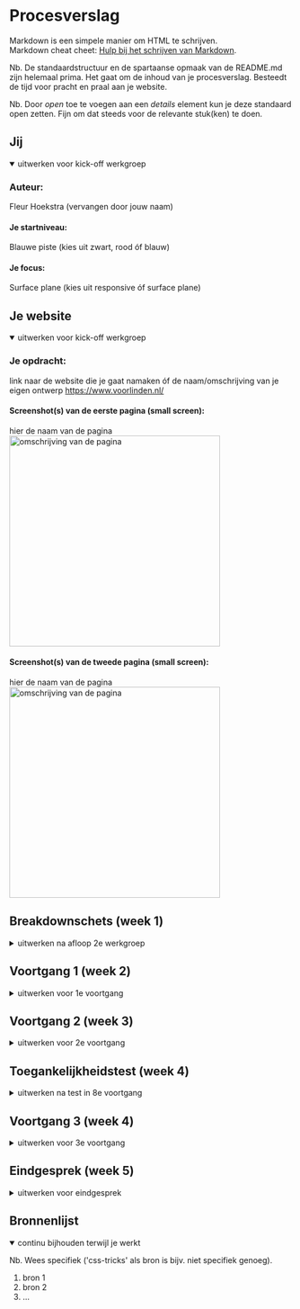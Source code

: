 # Procesverslag
Markdown is een simpele manier om HTML te schrijven.  
Markdown cheat cheet: [Hulp bij het schrijven van Markdown](https://github.com/adam-p/markdown-here/wiki/Markdown-Cheatsheet).

Nb. De standaardstructuur en de spartaanse opmaak van de README.md zijn helemaal prima. Het gaat om de inhoud van je procesverslag. Besteedt de tijd voor pracht en praal aan je website.

Nb. Door *open* toe te voegen aan een *details* element kun je deze standaard open zetten. Fijn om dat steeds voor de relevante stuk(ken) te doen.





## Jij

<details open>
<summary>uitwerken voor kick-off werkgroep</summary>

### Auteur:
Fleur Hoekstra (vervangen door jouw naam)

#### Je startniveau:
Blauwe piste (kies uit zwart, rood óf blauw)

#### Je focus:
Surface plane (kies uit responsive óf surface plane)
 
</details>





## Je website

<details open>
<summary>uitwerken voor kick-off werkgroep</summary>

### Je opdracht:
link naar de website die je gaat namaken óf de naam/omschrijving van je eigen ontwerp
https://www.voorlinden.nl/
#### Screenshot(s) van de eerste pagina (small screen): 
hier de naam van de pagina  
<img src="images/voorlinden1.png" width="375px" alt="omschrijving van de pagina">

#### Screenshot(s) van de tweede pagina (small screen):
hier de naam van de pagina  
<img src="images/voorlinden2.png" width="375px" alt="omschrijving van de pagina">
 
</details>





## Breakdownschets (week 1)

<details>
<summary>uitwerken na afloop 2e werkgroep</summary>

### de hele pagina: 
<img src="images/Artboard – 1.png" width="375px" alt="breakdown van de hele pagina">

### dynamisch deel (bijv menu): 
<img src="images/Artboard – 3.png" width="375px" alt="breakdown van een dynamisch deel">
</details>





## Voortgang 1 (week 2)

<details>
<summary>uitwerken voor 1e voortgang</summary>

### Stand van zaken
hier dit ging goed & dit was lastig (neem ook screenshots op van delen van je website en code)

<img src="images/ss1" width="375px" alt="breakdown van een dynamisch deel">

<p>Wat goed ging was de code schrijven op Codepen. Doordat we alles opdrachten daarin maakten kon ik er al een beetje mee overweg. Wat slechter ging was het juiste coderen op de juiste formaat in Codepen. Ik kreeg van andere leerlingen de tip om in Visualcode te gaan werken. Dat heb ik uiteindelijk ook gedaan.</p>


### Verslag van meeting
hier na afloop snel de uitkomsten van de meeting vastleggen

Voor het eerste gesprek, kreeg ik goede feedback. Het zag er netjes uit. Ik moest wel een paar aanpassingen maken:
- <h3> -> <p> element van maken
- In de fouter niet een <h2> maar <h4> gebruiken.
- Voor het adres kun je het <address> element gebruiken, dan wordt alles goed gezet.
- Ook de <button> elementen <a> elementen van maken.
- Bij alt wordt bedoelt wat je ziet. Voor blinden…

</details>





## Voortgang 2 (week 3)

<details>
<summary>uitwerken voor 2e voortgang</summary>

### Stand van zaken
hier dit ging goed & dit was lastig (neem ook screenshots op van delen van je website en code)

<img src="images/ss2.HEIC" width="375px" alt="breakdown van een dynamisch deel">

<p>Ik merkte dat ik veel moeite heb met het maken van de navigatiebar. Verder gaat het wel prima.</p>


### Verslag van meeting
hier na afloop snel de uitkomsten van de meeting vastleggen

- Bij het tweede gesprek ging het fout bij mijn Github. Ik heb samen met een student-assistent dat opgelost. Hij gaf mij de tip om de div bij mijn slider op te lossen. Ik kreeg een link van een soortgelijke slider die misschien beter was voor mijn soort slider met minder div. Deze slider was inderdaad beter maar om de juiste slider na te kunnen maken had ik geen andere keus dan toch div te gebruiken. Ik heb veel oplossingen opgezocht en uiteindelijk is het gelukt, maar wel met een aantal div.

</details>





## Toegankelijkheidstest (week 4)

<details>
<summary>uitwerken na test in 8e voortgang</summary>

### Bevindingen
Lijst met je bevindingen die in de test naar voren kwamen:

#### Titel eerste bevinding
Hier korte omschrijving (met indien nodig een afbeelding)

Hier een omschrijving van hoe het opgelost kan worden (met indien nodig een afbeelding)


#### Titel tweede bevinding. 
Hier korte omschrijving (met indien nodig een afbeelding)

Hier een omschrijving van hoe het opgelost kan worden (met indien nodig een afbeelding)


#### Titel volgende bevinding. 
Hier korte omschrijving (met indien nodig een afbeelding)

Hier een omschrijving van hoe het opgelost kan worden (met indien nodig een afbeelding)


#### Titel nog een bevinding. 
Hier korte omschrijving (met indien nodig een afbeelding)

Hier een omschrijving van hoe het opgelost kan worden (met indien nodig een afbeelding)

</details>





## Voortgang 3 (week 4)

<details>
<summary>uitwerken voor 3e voortgang</summary>

### Stand van zaken
hier dit ging goed & dit was lastig (neem ook screenshots op van delen van je website en code)

<img src="images/ss3" width="375px" alt="breakdown van een dynamisch deel">

<p>Ik ben veel ziek geweest en ik merk dat ik ook daardoor een achterstand heb opgelopen. Ik doe mijn best om bij te blijven, maar loop tegen veel dingen aan bij mijn code. Ik heb veel hulp gevraagd aan studentassistenten en medestudenten, maar vaak werkt het dan alsnog niet optimaal.
Mijn slider is me uiteindelijk gelukt door er zelf wat mee te spelen. Ondanks dat ik minder div heb gebruikt dan voorheen is het alsnog vrij veel.</p>

### Verslag van meeting
hier na afloop snel de uitkomsten van de meeting vastleggen

- Bij het derde gesprek vertelde Robert dat ik goed moest kijken naar ‘position:absolute/position: relative’ en de ‘width’. Ook moest ik m’n code goed opschonen om mijn website goed responsieve te kunnen krijgen. Ik was het overzicht over het vak kwijt, omdat ik veel ziek ben geweest en dus best veel informatie heb misgelopen. Daar probeer ik nu aan te werken.

</details>





## Eindgesprek (week 5)

<details>
<summary>uitwerken voor eindgesprek</summary>

### Stand van zaken
hier dit ging goed & dit was lastig (neem ook screenshots op van delen van je website en code)

### Screenshot(s)

hier screenshot(s) van je eindresultaat

</details>





## Bronnenlijst

<details open>
<summary>continu bijhouden terwijl je werkt</summary>

Nb. Wees specifiek ('css-tricks' als bron is bijv. niet specifiek genoeg).

1. bron 1
2. bron 2
3. ...

</details>